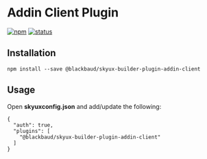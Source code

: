 # Addin Client Plugin

[![npm](https://img.shields.io/npm/v/@blackbaud/skyux-builder-plugin-addin-client.svg)](https://www.npmjs.com/package/@blackbaud/skyux-builder-plugin-addin-client)
[![status](https://travis-ci.org/blackbaud/skyux-builder-plugin-addin-client.svg?branch=master)](https://travis-ci.org/blackbaud/skyux-builder-plugin-addin-client)

## Installation

```
npm install --save @blackbaud/skyux-builder-plugin-addin-client
```

## Usage

Open **skyuxconfig.json** and add/update the following:

```
{
  "auth": true,
  "plugins": [
    "@blackbaud/skyux-builder-plugin-addin-client"
  ]
}
```
